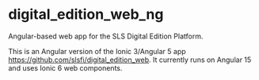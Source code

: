 # digital_edition_web_ng

Angular-based web app for the SLS Digital Edition Platform.

This is an Angular version of the Ionic 3/Angular 5 app <https://github.com/slsfi/digital_edition_web>. It currently runs on Angular 15 and uses Ionic 6 web components.
